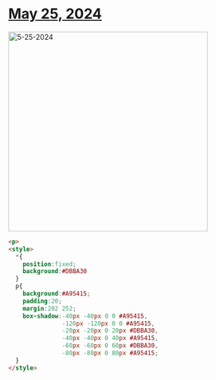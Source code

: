 # [May 25, 2024](https://cssbattle.dev/play/CRQPPk1jULDcHBAoPYQc)

<img src="https://firebasestorage.googleapis.com/v0/b/cssbattleapp.appspot.com/o/user%2Fummd3POvEDfFyeFvVdOMG3OOrwE2%2Ftargets%2Ftarget_hzxkrUg@2x.png?alt=media" width="400" alt="5-25-2024" />

```html
<p>
<style>
  *{
    position:fixed;
    background:#DBBA30
  }
  p{
    background:#A95415;
    padding:20;
    margin:202 252;
    box-shadow:-40px -40px 0 0 #A95415,
               -120px -120px 0 0 #A95415,
               -20px -20px 0 20px #DBBA30,
               -40px -40px 0 40px #A95415,
               -60px -60px 0 60px #DBBA30,
               -80px -80px 0 80px #A95415;
  }
</style>
```
